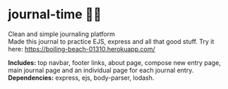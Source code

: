 # journal-time :green_book::open_book:
Clean and simple journaling platform  <br>
Made this journal to practice EJS, express and all that good stuff.
Try it here: https://boiling-beach-01310.herokuapp.com/

**Includes:** top navbar, footer links, about page, compose new entry page, main journal page and an individual page for each journal entry.<br>
**Dependencies:** express, ejs, body-parser, lodash. <br>
